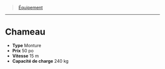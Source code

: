 ﻿---
!EquipmentItem
Type: Monture
Price: 50 po
WeightCapacity: 240 kg
Speed: 15 m
Id: equipment_hd.md#chameau
ParentLink: equipment_hd.md#Équipement
Name: Chameau
ParentName: Équipement
NameLevel: 1
Attributes: {}
---
> [Équipement](hd_equipment.md)

---

# Chameau

- **Type** Monture
- **Prix** 50 po
- **Vitesse** 15 m
- **Capacité de charge** 240 kg

